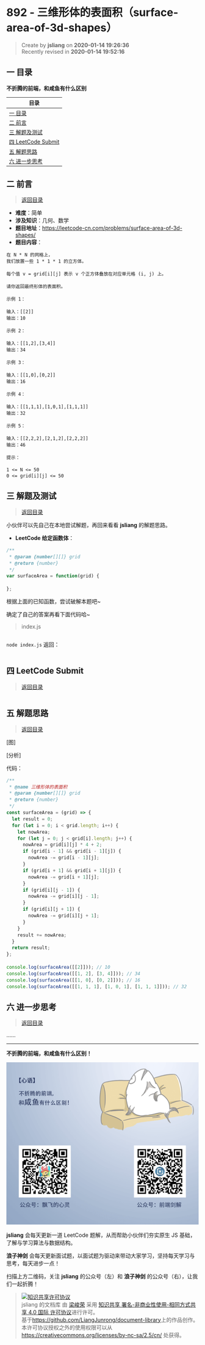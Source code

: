 892 - 三维形体的表面积（surface-area-of-3d-shapes）
===

> Create by **jsliang** on **2020-01-14 19:26:36**  
> Recently revised in **2020-01-14 19:52:16**

## <a name="chapter-one" id="chapter-one"></a>一 目录

**不折腾的前端，和咸鱼有什么区别**

| 目录 |
| --- | 
| [一 目录](#chapter-one) | 
| <a name="catalog-chapter-two" id="catalog-chapter-two"></a>[二 前言](#chapter-two) |
| <a name="catalog-chapter-three" id="catalog-chapter-three"></a>[三 解题及测试](#chapter-three) |
| <a name="catalog-chapter-four" id="catalog-chapter-four"></a>[四 LeetCode Submit](#chapter-four) |
| <a name="catalog-chapter-five" id="catalog-chapter-five"></a>[五 解题思路](#chapter-five) |
| <a name="catalog-chapter-six" id="catalog-chapter-six"></a>[六 进一步思考](#chapter-six) |

## <a name="chapter-two" id="chapter-two"></a>二 前言

> [返回目录](#chapter-one)

* **难度**：简单
* **涉及知识**：几何、数学
* **题目地址**：https://leetcode-cn.com/problems/surface-area-of-3d-shapes/
* **题目内容**：

```
在 N * N 的网格上，
我们放置一些 1 * 1 * 1 的立方体。

每个值 v = grid[i][j] 表示 v 个正方体叠放在对应单元格 (i, j) 上。

请你返回最终形体的表面积。

示例 1：

输入：[[2]]
输出：10

示例 2：

输入：[[1,2],[3,4]]
输出：34

示例 3：

输入：[[1,0],[0,2]]
输出：16

示例 4：

输入：[[1,1,1],[1,0,1],[1,1,1]]
输出：32

示例 5：

输入：[[2,2,2],[2,1,2],[2,2,2]]
输出：46

提示：

1 <= N <= 50
0 <= grid[i][j] <= 50
```

## <a name="chapter-three" id="chapter-three"></a>三 解题及测试

> [返回目录](#chapter-one)

小伙伴可以先自己在本地尝试解题，再回来看看 **jsliang** 的解题思路。

* **LeetCode 给定函数体**：

```js
/**
 * @param {number[][]} grid
 * @return {number}
 */
var surfaceArea = function(grid) {

};
```

根据上面的已知函数，尝试破解本题吧~

确定了自己的答案再看下面代码哈~

> index.js

```js

```

`node index.js` 返回：

```js

```

## <a name="chapter-four" id="chapter-four"></a>四 LeetCode Submit

> [返回目录](#chapter-one)

```js

```

## <a name="chapter-five" id="chapter-five"></a>五 解题思路

> [返回目录](#chapter-one)

[图]

[分析]

代码：

```js
/**
 * @name 三维形体的表面积
 * @param {number[][]} grid
 * @return {number}
 */
const surfaceArea = (grid) => {
  let result = 0;
  for (let i = 0; i < grid.length; i++) {
    let nowArea;
    for (let j = 0; j < grid[i].length; j++) {
      nowArea = grid[i][j] * 4 + 2;
      if (grid[i - 1] && grid[i - 1][j]) {
        nowArea -= grid[i - 1][j];
      }
      if (grid[i + 1] && grid[i + 1][j]) {
        nowArea -= grid[i + 1][j];
      }
      if (grid[i][j - 1]) {
        nowArea -= grid[i][j - 1];
      }
      if (grid[i][j + 1]) {
        nowArea -= grid[i][j + 1];
      }
    }
    result += nowArea;
  }
  return result;
};

console.log(surfaceArea([[2]])); // 10
console.log(surfaceArea([[1, 2], [3, 4]])); // 34
console.log(surfaceArea([[1, 0], [0, 2]])); // 16
console.log(surfaceArea([[1, 1, 1], [1, 0, 1], [1, 1, 1]])); // 32
```

## <a name="chapter-six" id="chapter-six"></a>六 进一步思考

> [返回目录](#chapter-one)

……

---

**不折腾的前端，和咸鱼有什么区别！**

![图](../../../public-repertory/img/z-index-small.png)

**jsliang** 会每天更新一道 LeetCode 题解，从而帮助小伙伴们夯实原生 JS 基础，了解与学习算法与数据结构。

**浪子神剑** 会每天更新面试题，以面试题为驱动来带动大家学习，坚持每天学习与思考，每天进步一点！

扫描上方二维码，关注 **jsliang** 的公众号（左）和 **浪子神剑** 的公众号（右），让我们一起折腾！

> <a rel="license" href="http://creativecommons.org/licenses/by-nc-sa/4.0/"><img alt="知识共享许可协议" style="border-width:0" src="https://i.creativecommons.org/l/by-nc-sa/4.0/88x31.png" /></a><br /><span xmlns:dct="http://purl.org/dc/terms/" property="dct:title">jsliang 的文档库</span> 由 <a xmlns:cc="http://creativecommons.org/ns#" href="https://github.com/LiangJunrong/document-library" property="cc:attributionName" rel="cc:attributionURL">梁峻荣</a> 采用 <a rel="license" href="http://creativecommons.org/licenses/by-nc-sa/4.0/">知识共享 署名-非商业性使用-相同方式共享 4.0 国际 许可协议</a>进行许可。<br />基于<a xmlns:dct="http://purl.org/dc/terms/" href="https://github.com/LiangJunrong/document-library" rel="dct:source">https://github.com/LiangJunrong/document-library</a>上的作品创作。<br />本许可协议授权之外的使用权限可以从 <a xmlns:cc="http://creativecommons.org/ns#" href="https://creativecommons.org/licenses/by-nc-sa/2.5/cn/" rel="cc:morePermissions">https://creativecommons.org/licenses/by-nc-sa/2.5/cn/</a> 处获得。